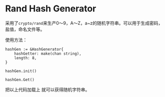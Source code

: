 Rand Hash Generator
========

采用了`crypto/rand`来生产0～9，A～Z，a~z的随机字符串。可以用于生成密码，盐值，命名文件等。

使用方法：
```golang
hashGen := &HashGenerator{
	hashGetter: make(chan string),
	length: 8,
}

hashGen.init()

hashGen.Get()
```   
把以上代码加载上 就可以获得随机字符串。